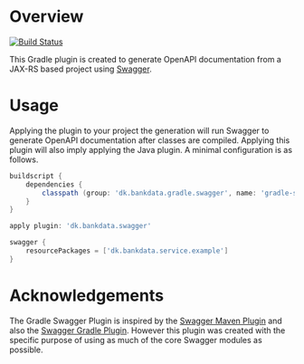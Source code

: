 # Overview

[![Build Status](https://travis-ci.org/Bankdata/gradle-swagger-plugin.svg?branch=master)](https://travis-ci.org/Bankdata/gradle-swagger-plugin)

This Gradle plugin is created to generate OpenAPI documentation from a JAX-RS based project using
[Swagger](https://github.com/swagger-api/swagger-core).


# Usage

Applying the plugin to your project the generation will run Swagger to generate OpenAPI documentation
after classes are compiled. Applying this plugin will also imply applying the Java plugin. A minimal
configuration is as follows.

```groovy
buildscript {
    dependencies {
        classpath (group: 'dk.bankdata.gradle.swagger', name: 'gradle-swagger-plugin', version: '2.0.0')
    }
}

apply plugin: 'dk.bankdata.swagger'

swagger {
    resourcePackages = ['dk.bankdata.service.example']
}
```


# Acknowledgements

The Gradle Swagger Plugin is inspired by the [Swagger Maven Plugin](https://github.com/openapi-tools/swagger-maven-plugin)
and also the [Swagger Gradle Plugin](https://github.com/gigaSproule/swagger-gradle-plugin). However this plugin
was created with the specific purpose of using as much of the core Swagger modules as possible.